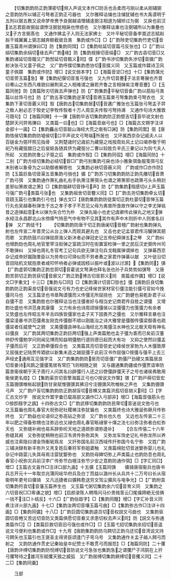 <!-- { "loadSidebar": true } -->
　　【切集韵韵防正韵薄密切频入声说文本作□防舌也舌柔而弓刚以柔从刚辅弼之意韵防所以辅正弓弩者正韵正弓器也　又尔雅释诂俌也注俌犹辅也书大禹谟明于五刑以弼五教又说命梦帝赉予良弼越语憎辅逺弼注相道为辅矫过为弼　又戾也前汉法志君臣故弼兹谓悖注弼犹相戾也悖惑也　又尔雅释诂重也注弼辅所以为重疉也　又子方言弼髙也　又通作拂孟子入则无法家拂士　又叶平秘切音备李嵩述志赋赳赳干城翼翼上弼志馘奔鲸截彼丑类　集韵或作□】□【广韵陟吏切集韵竹吏切音置玉篇青州谓弹曰□】防【集韵同饵】□【集韵纰延切音篇弓反张也】□【广韵以绢切集韵余绢切缘去声广韵缘】防【集韵规掾切音绢□　又广韵古县切音□又集韵诸延切音饘又广韵嵆延切音甄义同】弽【广韵书渉切集韵失渉切音摄广韵射决张弓又童子佩之　又广韵呼牒切集韵悉协切音揲义同　又玉篇或作韘诗卫风童子佩韘　集韵或作防】增□【说文弱本字】□【海篇音坚□也】十□【集韵蒲光切音旁玉篇急】弿【集韵纪偃切音茧弓强也　又九件切音蹇子法言弿展也齐晋曰弿山之东西凡难貌曰展荆吴之人相难谓之展若齐鲁之言相弹矣注弿音蹇】□【玉篇同弛】防【类篇陟刃切眞去声弹也】防【广韵集韵平秘切音备广韵以筋贴弓类篇以丝饰弓也】防【广韵五革切集韵逆革切音鶂玉篇束弓弩集韵束弓弩衣也　又集韵下革切音覈义同】彀【唐韵古切集韵居切音遘广雅张也玉篇张弓弩孟子羿之敎人射必志于彀史记李牧传彀者十万人周亚夫传彀弓弩持满　又通作句诗大雅敦弓既句】□【海篇同餗】十一彃【唐韵毕吉切集韵韵防正韵壁吉切音毕说文射也楚辞天问羿焉彃曰　又类篇一曰也】□【海篇音崩弓也】□【海篇古文锵字注详金部十一画】□【集韵麤丛切音聪山海经大荒之南有□渊】防【集韵同鬻】彄【唐韵恪侯切集韵韵防墟侯切口平声说文弓弩端所居也　又环属西京杂记戚夫人以百链金为彄环照见指骨　又荆楚歳时记歳前为藏彄之戏按周处风土记曰竭恭敬于明祀乃有藏彄腊日之后叟妪各随其侪为藏彄分二曹以较胜负辛氏三秦记以为钩弋夫人所起　又姓韵防鲁公子彄之后　集韵或作彀】□【集韵同弨】增□【海篇同防】十二别【广韵方结切集韵必结切音□广韵弓别集韵弓戾也诗小雅象弭鱼服笺弭弓反末别者以象骨为之以助御者解辔也　又集韵必袂切音蔽义同　广韵或作□亦作防】防【玉篇巨鱼切音渠五音集韵弓弰也】彇【广韵苏刁切集韵韵防正韵先雕切音萧广韵弓弭　又集韵通作箫礼曲礼右手执箫注箫弭头也谓之箫箫邪也疏箫弓头头稍剡差邪似箫故谓之箫】□【集韵锄耕切音铮弓声】防【广韵集韵殂感切上声玉篇弓强广韵弓类篇弓张也　又集韵祖舍切音簪义同】□【广韵去尧切集韵牵幺切音跷玉篇引也集韵引弓也】弹古文□【唐韵集韵韵防徒案切正韵杜晏切音惮玉篇行丸也吴越春秋弹生于古之孝子孝子不忍见父母为禽兽所食故作弹以守之李尤弹铭昔之造弹起意木以弹为矢合竹为朴　又弹丸喻小也史记虞卿传此弹丸之地又弹水经注永昌郡北山水傍瘴气特恶气中有物不见其其作有声中木则折中人则害名曰弹　又广韵徒干】
　　【切集韵韵防唐干切正韵唐阑切音檀广韵射也集韵弹丸射也左传宣二年晋灵公从台上弹人而观其避丸也　又击也史记孟甞君传冯驩弹其劒而歌　又韵防鼓爪曰弹屈原渔父新沐者必弹冠史记五帝纪舜弹五之琴　又广韵纠也增韵劾也周礼地官里宰注街弹之室疏汉时在街置室检弹一里之民后汉史弼传州司不敢弹纠　又掉也周礼冬官考工记句兵欲无弹注句兵戈戟属弹谓掉也　又弹棊西京杂记成帝好蹴踘羣臣以为劳帝曰可择似而不劳者奏之家君作弹棊以献　又叶徒沿切音田陆机文赋抱景者咸叩怀响者必弹或因枝以振叶或波以讨源】【集韵同】彉【广韵虚郭切集韵正韵忽郭切音霍说文弩满也释名张也孙子兵势势如彉弩　又唐韵苦郭切正韵苦获切音廓又广韵正韵博古切音郭义同　类篇或作彍】增□【说文□字重文】十三□【集韵与□同】□【集韵蒲计切音□弶也】彊【唐韵巨良切集韵韵防正韵渠良切音强说文弓有力也史记绛侯世家材官引彊注能引彊弓官如今挽彊司马也　又玉篇坚也书臯陶谟彊而义传彊无所屈挠也　又广韵健也易乾卦君子以自彊不息　又集韵胜也尔雅释诂当也注彊者好与相当史记商君传自胜之谓彊　又增韵壮盛也书洪范身其康彊　又力有余也诗周颂侯彊侯以注彊彊力也笺彊力有余者　又势盛也左传昭五年羊舌四族皆彊家也孟子天下固畏齐之彊也　又尔雅释言暴也注彊梁凌暴书洪范彊弗友刚克传彊御不顺以刚能治之诗大雅曾是彊御传彊梁御善也疏彊梁者任威使气之貌　又禺彊彊良神名山海经北方禺彊注水神也又北极天柜有神名曰彊良　又广韵其两切集韵正韵巨两切强上声类篇勉也孟子彊为善而已矣前汉董仲舒传彊勉学问则闻见博而知益明彊勉行道则德日起而大有功　又抑之使然曰彊孟子彊而后可　又正韵牵彊假合也　又类篇其亮切音弶史记绛侯世家勃为人木彊敦厚　又屈强史记陆贾传廼欲以新集未造之越屈彊于此前汉书作屈强○按彊与强平上去三声经史通用互见强字注　又广韵集韵韵防居亮切音僵广韵彊尸劲硬又类篇居良切音姜诗风鹊之彊彊笺居有常匹飞则相随之貌　又与疆通集韵疆或作彊贾谊审防篇昔衞侯朝于天子周行人问其名曰辟彊行人还之曰啓彊辟彊天子之号也诸侯弗敢用衞侯更名燬】□【集韵渠京切音擎海篇正弓也○按说文作檠】彋【广韵戸萌切音宏玉篇弸彋帷帐起貌防甘泉赋惟弸彋其拂汨兮注弸彋风吹帷帐之声也　又集韵弸彋弓声　又广韵户盲切集韵韵防正韵胡盲切音横又类篇洪孤切音胡义同】□【字汇古文炒字　按说文作鬻字彚已载鬲部又譌作□入弓部非】增□【海篇音强筋头也○按卽膙字之譌】十四弥古文□【广韵武移切集韵韵防民卑切音迷说文弛弓也　又玉篇徧也周礼春官大祝弥祀社稷祷注弥犹徧也　又类篇终也诗大雅诞弥厥月传弥终也　又广韵益也论语仰之弥高钻之弥坚　又广韵长也久也　又远也左传哀二十三年以肥之得备弥甥也注弥远也又祲也周礼春官眡祲掌十煇之法七曰弥注弥者白虹弥天也　又弥缝补阙也易系辞弥纶天地之道疏弥谓弥逢补】
　　【合左传僖二十六年弥缝其阙　又弥弥犹稍稍也前汉韦贤传弥弥其失　又弥龙车饰史记礼书弥龙所以养威也注索隐曰谓金饰衡轭爲龙　又扞弥国名前汉西域传扞弥国今名宁弥　又姓广韵三辅决録有新丰弥升又羌复姓后秦将军弥姐婆触　又类篇绵批切音迷嫛弥婴儿也礼杂记中路婴儿失其母焉注婴犹嫛弥也　又韵防母婢切弥上声类篇止也韵防息也周礼春官小祝弥灾兵前汉李广传弥节白檀注弥节少安之意韵防通作弭】□【字汇同□】增□【玉篇古文喜作□注详口部九画】十五彍【玉篇同彉　　彍骑唐宿衞兵也唐书兵志开元十一年取京兆蒲同岐华府兵及白丁而益以潞州长从兵共十二万号曰长从宿衞明年更号曰彍骑　又凡迅捷者曰彍韩愈送穷文驾尘彍风与电争光】□【广韵附袁切集韵符袁切音藩玉篇养生也　又玉篇弋粥切集韵余六切音育义同　又集韵之六切音祝□□卑谦之貌】增□【启颜录陈人聘隋问马价贵贱答云□尾燥蹄絶无伎俩一钱不注□卜结反】十六□【广韵俗玈字】□【集韵同饘】增□【字汇补音义同煮注详火部九画】十七□【集韵汝两切音壤玉篇弓曲】□【集韵弥古作□注详十四画】□【集韵同彇】十八□【广韵巨圆切集韵逵员切音权説文弓曲也　又集韵驱圆切音棬又苦远切音防又类篇俱愿切音絭又求患切权去声义同】防【説文与弥通类篇作□】□【类篇巨救切音旧弓强也或作□】□【玉篇弋招切集韵余招切音遥说文弓便利也集韵或作□】十九弯【唐韵集韵韵防乌闗切正韵乌还切音湾说文持弓闗矢也玉篇引也王褒圣主得贤臣颂逢门子弯乌号　又集韵通作关孟子越人闗弓而射之　又韵防通作贯史记秦始皇夲纪赞士不敢贯弓而报怨】□【海篇同防】二十彏【唐韵许缚切集韵韵防怳缚切音防说文弓急张也集韵急之谓彏尸子鸿鹄在上扞弓彏弩待之雄河东赋彏天狼之威弧　又广韵居缚切集韵厥缚切音攫义同】二十二□【集韵同羹】

　　彐部
